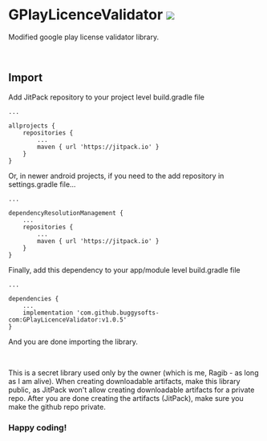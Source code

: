 # GPlayLicenceValidator [![](https://jitpack.io/v/buggysofts-com/GPlayLicenceValidator.svg)](https://jitpack.io/#buggysofts-com/GPlayLicenceValidator)

Modified google play license validator library.

<br />

## Import
Add JitPack repository to your project level build.gradle file
```
...

allprojects {
    repositories {
        ...
        maven { url 'https://jitpack.io' }
    }
}
```
Or, in newer android projects, if you need to the add repository in settings.gradle file...
```
...

dependencyResolutionManagement {
    ...
    repositories {
        ...
        maven { url 'https://jitpack.io' }
    }
}
```
Finally, add this dependency to your app/module level build.gradle file
```
...

dependencies {
    ...
    implementation 'com.github.buggysofts-com:GPlayLicenceValidator:v1.0.5'
}
```
And you are done importing the library.

<br />

This is a secret library used only by the owner (which is me, Ragib - as long as I am alive). When creating downloadable artifacts, make this library public, as JitPack won't allow creating downloadable artifacts for a private repo. After you are done creating the artifacts (JitPack), make sure you make the github repo private.


### Happy coding!
